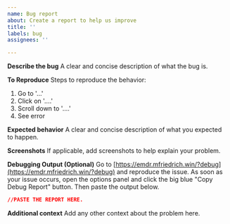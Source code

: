 ```yaml
---
name: Bug report
about: Create a report to help us improve
title: ''
labels: bug
assignees: ''

---
```


**Describe the bug**
A clear and concise description of what the bug is.

**To Reproduce**
Steps to reproduce the behavior:
1. Go to '...'
2. Click on '....'
3. Scroll down to '....'
4. See error

**Expected behavior**
A clear and concise description of what you expected to happen.

**Screenshots**
If applicable, add screenshots to help explain your problem.

**Debugging Output (Optional)**
Go to [https://emdr.mfriedrich.win/?debug](https://emdr.mfriedrich.win/?debug) and reproduce the issue. As soon as your issue occurs, open the options panel and click the big blue "Copy Debug Report" button. Then paste the output below.

```json
//PASTE THE REPORT HERE.
```

**Additional context**
Add any other context about the problem here.
